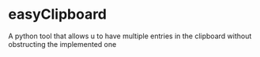 # easyClipboard
A python tool that allows u to have multiple entries in the clipboard without obstructing the implemented one
